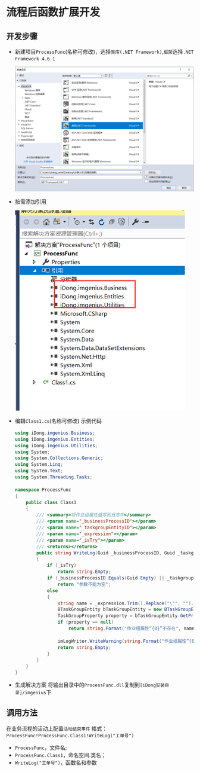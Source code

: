 # 流程后函数扩展开发
## 开发步骤

* 新建项目`ProcessFunc`(名称可修改)，选择`类库(.NET Framework)`,`框架`选择`.NET Framework 4.6.1`

    ![create](./images/流程后函数1.png)

* 按需添加引用

    ![create](./images/流程后函数2.png)

* 编辑`Class1.cs`(名称可修改)
    示例代码
    ```C#
    using iDong.imgenius.Business;
    using iDong.imgenius.Entities;
    using iDong.imgenius.Utilities;
    using System;
    using System.Collections.Generic;
    using System.Linq;
    using System.Text;
    using System.Threading.Tasks;

    namespace ProcessFunc
    {
        public class Class1
        {
            /// <summary>将作业组属性值写到日志中</summary>
            /// <param name="_businessProcessID"></param>
            /// <param name="_taskgroupEntityID"></param>
            /// <param name="_expression"></param>
            /// <param name="_isTry"></param>
            /// <returns></returns>
            public string WriteLog(Guid _businessProcessID, Guid _taskgroupEntityID, string _expression, bool _isTry, TaskGroupEntity _taskGroup, Guid _sessionID)
            {
                if (_isTry)
                    return string.Empty;
                if (_businessProcessID.Equals(Guid.Empty) || _taskgroupEntityID.Equals(Guid.Empty) || string.IsNullOrEmpty(_expression))
                    return "参数不能为空";
                else
                {
                    string name = _expression.Trim().Replace("\"", "").Replace("'", "");
                    BTaskGroupEntity bTaskGroupEntity = new BTaskGroupEntity(_sessionID);
                    TaskGroupProperty property = bTaskGroupEntity.GetPropertyByName(_taskgroupEntityID, name);
                    if (property == null)
                        return string.Format("作业组属性“{0}”不存在", name);

                    imLogWriter.WriteWarning(string.Format("作业组属性“{0}”的值是“{1}”", name, property.Value));
                    return string.Empty;
                }
            }
        }
    }
    ```
* 生成解决方案
    将输出目录中的`ProcessFunc.dll`复制到`[iDong安装目录]/imgenius`下

## 调用方法

在业务流程的活动上配置`活动结束事件`
格式：`ProcessFunc!ProcessFunc.Class1!WriteLog("工单号")`

* `ProcessFunc`，文件名;
* `ProcessFunc.Class1`，命名空间.类名；
* `WriteLog("工单号")`，函数名和参数

